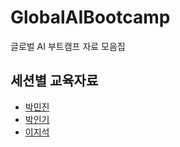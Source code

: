 # GlobalAIBootcamp
글로벌 AI 부트캠프 자료 모음집


## 세션별 교육자료
* [박민진](https://github.com/pmj-chosim/Collect_Survey_Result)
* [박인기](https://github.com/seoharuss/Azure_ML_Service_Designer)
* [이지석](https://github.com/dev-jiseok/CreateImages-AzureOpenAI?tab=readme-ov-file)